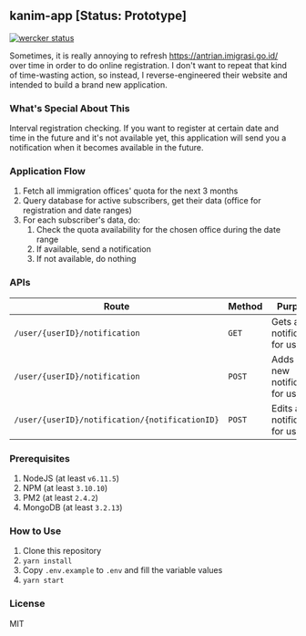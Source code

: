 ## kanim-app [Status: Prototype]

[![wercker status](https://app.wercker.com/status/f75df002ca90a6b7d8639f5efc8fb188/s/ "wercker status")](https://app.wercker.com/project/byKey/f75df002ca90a6b7d8639f5efc8fb188)

Sometimes, it is really annoying to refresh https://antrian.imigrasi.go.id/ over time in order to do online registration. I don't want to repeat that kind of time-wasting action, so instead, I reverse-engineered their website and intended to build a brand new application.

### What's Special About This

Interval registration checking. If you want to register at certain date and time in the future and it's not available yet, this application will send you a notification when it becomes available in the future.

### Application Flow

1. Fetch all immigration offices' quota for the next 3 months
2. Query database for active subscribers, get their data (office for registration and date ranges)
3. For each subscriber's data, do:
   1. Check the quota availability for the chosen office during the date range
   2. If available, send a notification
   3. If not available, do nothing

### APIs

Route | Method | Purpose
----- | ------ | -------
`/user/{userID}/notification` | `GET` | Gets all notification for userID
`/user/{userID}/notification` | `POST` | Adds a new notification for userID
`/user/{userID}/notification/{notificationID}` | `POST` | Edits a notification for userID

### Prerequisites

1. NodeJS (at least `v6.11.5`)
2. NPM (at least `3.10.10`)
3. PM2 (at least `2.4.2`)
4. MongoDB (at least `3.2.13`)

### How to Use

1. Clone this repository
2. `yarn install`
3. Copy `.env.example` to `.env` and fill the variable values
4. `yarn start`

### License

MIT
